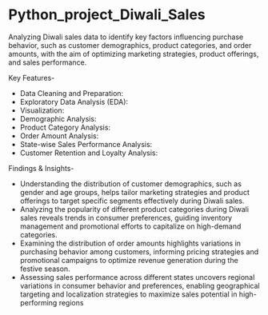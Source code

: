 # Python_project_Diwali_Sales

Analyzing Diwali sales data to identify key factors influencing purchase behavior, such as customer demographics, product categories, and order amounts, with the aim of optimizing marketing strategies, product offerings, and sales performance.

Key Features-
* Data Cleaning and Preparation:
* Exploratory Data Analysis (EDA):
* Visualization:
* Demographic Analysis:
* Product Category Analysis:
* Order Amount Analysis:
* State-wise Sales Performance Analysis:
* Customer Retention and Loyalty Analysis:

Findings & Insights-
* Understanding the distribution of customer demographics, such as gender and age groups, helps tailor marketing strategies and product offerings to target specific segments effectively during Diwali sales.
* Analyzing the popularity of different product categories during Diwali sales reveals trends in consumer preferences, guiding inventory management and promotional efforts to capitalize on high-demand categories.
* Examining the distribution of order amounts highlights variations in purchasing behavior among customers, informing pricing strategies and promotional campaigns to optimize revenue generation during the festive 
  season.
* Assessing sales performance across different states uncovers regional variations in consumer behavior and preferences, enabling geographical targeting and localization strategies to maximize sales potential in 
  high-performing regions


